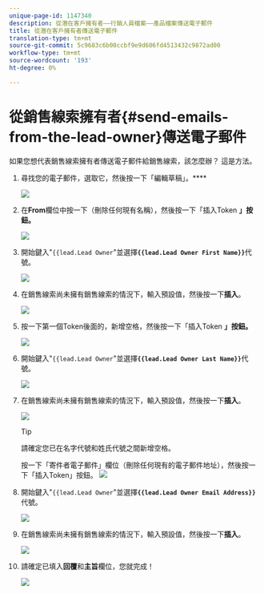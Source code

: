 ```yaml
---
unique-page-id: 1147340
description: 從潛在客戶擁有者——行銷人員檔案——產品檔案傳送電子郵件
title: 從潛在客戶擁有者傳送電子郵件
translation-type: tm+mt
source-git-commit: 5c9683c6b00ccbf9e9d606fd4513432c9872ad00
workflow-type: tm+mt
source-wordcount: '193'
ht-degree: 0%

---
```



# 從銷售線索擁有者{#send-emails-from-the-lead-owner}傳送電子郵件

如果您想代表銷售線索擁有者傳送電子郵件給銷售線索，該怎麼辦？  這是方法。

1. 尋找您的電子郵件，選取它，然後按一下「編輯草稿」。****

   ![](assets/one.png)

1. 在&#x200B;**From**&#x200B;欄位中按一下（刪除任何現有名稱），然後按一下「插入Token **」按鈕。**

   ![](assets/two.png)

1. 開始鍵入&quot;`{{lead.Lead Owner`&quot;並選擇&#x200B;**`{{lead.Lead Owner First Name}}`**&#x200B;代號。

   ![](assets/image2014-9-11-13-3a7-3a43.png)

1. 在銷售線索尚未擁有銷售線索的情況下，輸入預設值，然後按一下&#x200B;**插入**。

   ![](assets/image2014-9-11-13-3a7-3a58.png)

1. 按一下第一個Token後面的，新增空格，然後按一下「插入Token **」按鈕。**

   ![](assets/five.png)

1. 開始鍵入&quot;`{{lead.Lead Owner`&quot;並選擇&#x200B;**`{{lead.Lead Owner Last Name}}`**&#x200B;代號。

   ![](assets/image2014-9-11-13-3a8-3a24.png)

1. 在銷售線索尚未擁有銷售線索的情況下，輸入預設值，然後按一下&#x200B;**插入**。

   ![](assets/image2014-9-11-13-3a8-3a39.png)

   >[!TIP]
   >
   >請確定您已在名字代號和姓氏代號之間新增空格。

   按一下「寄件者電子郵件」欄位（刪除任何現有的電子郵件地址），然後按一下「插入Token」按鈕。
   ![](assets/eight.png)

1. 開始鍵入&quot;`{{lead.Lead Owner`&quot;並選擇&#x200B;**`{{lead.Lead Owner Email Address}}`**&#x200B;代號。

   ![](assets/image2014-9-11-13-3a9-3a33.png)

1. 在銷售線索尚未擁有銷售線索的情況下，輸入預設值，然後按一下&#x200B;**插入**。

   ![](assets/ten.png)

1. 請確定已填入&#x200B;**回覆**&#x200B;和&#x200B;**主旨**&#x200B;欄位，您就完成！

   ![](assets/eleven.png)

